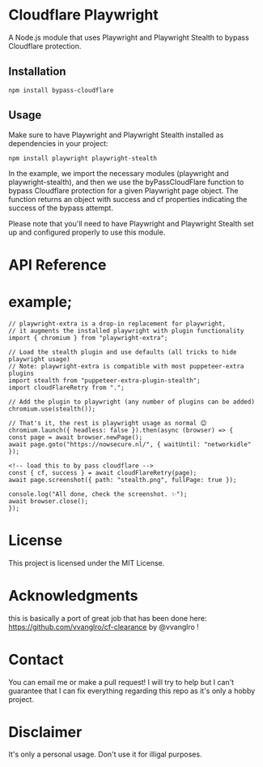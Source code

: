 # Cloudflare Playwright

<!-- [![NPM Version](https://img.shields.io/npm/v/your-module-name.svg)](https://www.npmjs.com/package/your-module-name)
[![License](https://img.shields.io/npm/l/your-module-name.svg)](https://github.com/your-username/your-module-name/blob/main/LICENSE) -->

A Node.js module that uses Playwright and Playwright Stealth to bypass Cloudflare protection.

## Installation

```shell
npm install bypass-cloudflare
```

## Usage

Make sure to have Playwright and Playwright Stealth installed as dependencies in your project:

```
npm install playwright playwright-stealth
```
In the example, we import the necessary modules (playwright and playwright-stealth), and then we use the byPassCloudFlare function to bypass Cloudflare protection for a given Playwright page object. The function returns an object with success and cf properties indicating the success of the bypass attempt.

Please note that you'll need to have Playwright and Playwright Stealth set up and configured properly to use this module.



# API Reference



# example;
```
// playwright-extra is a drop-in replacement for playwright,
// it augments the installed playwright with plugin functionality
import { chromium } from "playwright-extra";

// Load the stealth plugin and use defaults (all tricks to hide playwright usage)
// Note: playwright-extra is compatible with most puppeteer-extra plugins
import stealth from "puppeteer-extra-plugin-stealth";
import cloudFlareRetry from ".";

// Add the plugin to playwright (any number of plugins can be added)
chromium.use(stealth());

// That's it, the rest is playwright usage as normal 😊
chromium.launch({ headless: false }).then(async (browser) => {
const page = await browser.newPage();
await page.goto("https://nowsecure.nl/", { waitUntil: "networkidle" });

<!-- load this to by pass cloudflare -->
const { cf, success } = await cloudFlareRetry(page);
await page.screenshot({ path: "stealth.png", fullPage: true });

console.log("All done, check the screenshot. ✨");
await browser.close();
});
```


# License
This project is licensed under the MIT License.

# Acknowledgments
this is basically a port of great job that has been done here: https://github.com/vvanglro/cf-clearance by @vvanglro !

# Contact
You can email me or make a pull request! I will try to help but I can't guarantee that I can fix everything regarding this repo as it's only a hobby project.

# Disclaimer

It's only a personal usage. Don't use it for illigal purposes.

